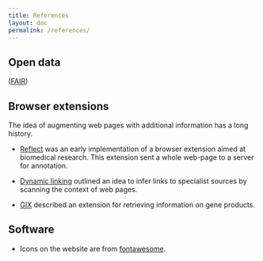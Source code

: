 ```yaml
---
title: References
layout: doc
permalink: /references/
---
```



## Open data

([FAIR](https://www.nature.com/articles/sdata201618))



## Browser extensions 

The idea of augmenting web pages with additional information has a long history. 

 - [Reflect](https://scholar.google.co.uk/scholar?hl=en&as_sdt=0%2C5&q=Reflect%3A+augmented+browsing+for+the+life+scientist&btnG=) was an early implementation of a browser extension aimed at biomedical research. This extension sent a whole web-page to a server for annotation.
 
 - [Dynamic linking](https://ieeexplore.ieee.org/document/4510879) outlined an idea to infer links to specialist sources by scanning the context of web pages.

 - [GIX](https://www.nature.com/articles/s41592-019-0477-9) described an extension for retrieving information on gene products.


## Software

 - Icons on the website are from [fontawesome](https://fontawesome.com/).
 
 